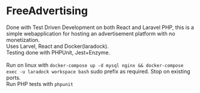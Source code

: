# FreeAdvertising

Done with Test Driven Development on both React and Laravel PHP, this is a simple webapplication for hosting an advertisement platform with no monetization.<br/>
Uses Larvel, React and Docker(laradock). <br/>Testing done with PHPUnit, Jest+Enzyme.
<br/><br/>
Run on linux with 
```docker-compose up -d mysql nginx && docker-compose exec -u laradock workspace bash``` sudo prefix as required. Stop on existing ports.<br/>
Run PHP tests with ```phpunit```<br/>
